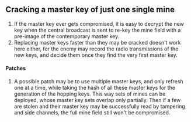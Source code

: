 ## Cracking a master key of just one single mine
1) If the master key ever gets compromised, it is easy to decrypt the new key when the central broadcast is sent to re-key the mine field with a pre-image of the contemporary master key.
2) Replacing master keys faster than they may be cracked doesn't work here either, for the enemy may record the radio transmissions of the new keys, and decide them once they find the very first master key.

#### Patches
1) A possible patch may be to use multiple master keys, and only refresh one at a time, while taking the hash of all these master keys for the generation of the hopping keys. This way sets of mines can be deployed, whose master key sets overlap only partially. Then if a few are stolen and their master key may be successfully read by tampering and side channels, the full mine field still won't be compromised.
